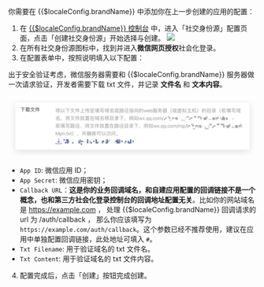 <IntegrationDetailCard :title="`在 ${$localeConfig.brandName} 填入应用配置`">

你需要在 {{$localeConfig.brandName}} 中添加你在上一步创建的应用的配置：

1. 在 [{{$localeConfig.brandName}} 控制台](https://console.authing.cn) 中，进入「社交身份源」配置页面，点击「创建社交身份源」开始选择与创建。
![](~@imagesZhCn/connections/Add-Social-Connections.png)
2. 在所有社交身份源图标中，找到并进入**微信网页授权**社会化登录。
3. 在配置表单中，按照说明填入以下配置：

出于安全验证考虑，微信服务器需要和 {{$localeConfig.brandName}} 服务器做一次请求验证，开发者需要下载 txt 文件，并记录 **文件名** 和 **文本内容**。

![](./images/1.png)

- `App ID`: 微信应用 ID；
- `App Secret`: 微信应用密钥；
- `Callback URL`：**这是你的业务回调域名，和自建应用配置的回调链接不是一个概念，也和第三方社会化登录控制台的回调地址配置无关**。比如你的网站域名是 https://example.com ， 处理 {{$localeConfig.brandName}} 回调请求的 url 为 /auth/callback ， 那么你应该填写为 `https://example.com/auth/callback`。这个参数已经不推荐使用，建议在应用中单独配置回调链接，此处地址可填入 `#`。
- `Txt Filename`: 用于验证域名的 txt 文件名。
- `Txt Content`: 用于验证域名的 txt 文件内容。


4. 配置完成后，点击「创建」按钮完成创建。

</IntegrationDetailCard>